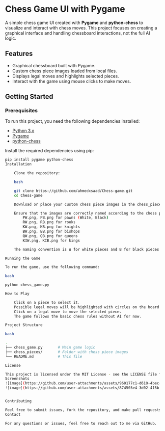 # Chess Game UI with Pygame

A simple chess game UI created with **Pygame** and **python-chess** to visualize and interact with chess moves. This project focuses on creating a graphical interface and handling chessboard interactions, not the full AI logic.

## Features

- Graphical chessboard built with Pygame.
- Custom chess piece images loaded from local files.
- Displays legal moves and highlights selected pieces.
- Interact with the game using mouse clicks to make moves.

## Getting Started

### Prerequisites

To run this project, you need the following dependencies installed:

- [Python 3.x](https://www.python.org/downloads/)
- [Pygame](https://www.pygame.org/wiki/GettingStarted) 
- [python-chess](https://pypi.org/project/python-chess/)

Install the required dependencies using pip:

```bash
pip install pygame python-chess
Installation

    Clone the repository:

    bash

    git clone https://github.com/ahmedxsaad/Chess-game.git
    cd Chess-game

    Download or place your custom chess piece images in the chess_pieces/ folder:

    Ensure that the images are correctly named according to the chess pieces:
        PW.png, PB.png for pawns (White, Black)
        RW.png, RB.png for rooks
        KW.png, KB.png for knights
        BW.png, BB.png for bishops
        QW.png, QB.png for queens
        KIW.png, KIB.png for kings

    The naming convention is W for white pieces and B for black pieces.

Running the Game

To run the game, use the following command:

bash

python chess_game.py

How to Play

    Click on a piece to select it.
    Possible legal moves will be highlighted with circles on the board.
    Click on a legal move to move the selected piece.
    The game follows the basic chess rules without AI for now.

Project Structure

bash

.
├── chess_game.py       # Main game logic
├── chess_pieces/       # Folder with chess piece images
└── README.md           # This file

License

This project is licensed under the MIT License - see the LICENSE file for details.
Screenshots
![image](https://github.com/user-attachments/assets/960177c1-d610-4bec-a3c1-db1e8f046b46)
![image](https://github.com/user-attachments/assets/874503e4-3d02-415b-a4a6-710d6902f5c2)


Contributing

Feel free to submit issues, fork the repository, and make pull requests with improvements or new features.
Contact

For any questions or issues, feel free to reach out to me via GitHub.
